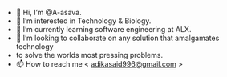 - 👋 Hi, I’m @A-asava.
- 👀 I’m interested in Technology & Biology.
- 🌱 I’m currently learning software engineering at ALX.
- 💞️ I’m looking to collaborate on any solution that amalgamates technology
- to solve the worlds most pressing problems. 
- 📫 How to reach me < adikasaid996@gmail.com >

<!---
A-asava/A-asava is a ✨ special ✨ repository because its `README.md` (this file) appears on your GitHub profile.
You can click the Preview link to take a look at your changes.
--->
